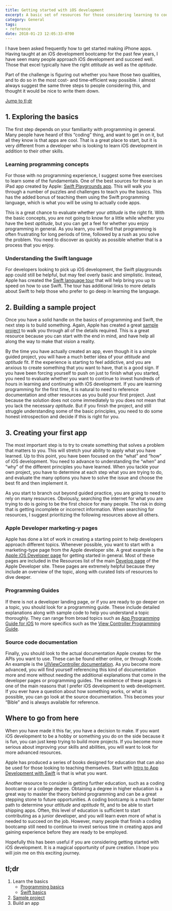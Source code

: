 ```yaml
---
title: Getting started with iOS development
excerpt: A basic set of resources for those considering learning to code iOS apps
category: General
tags:
- reference
date: 2018-01-23 12:05:33-0700
---
```


I have been asked frequently how to get started making iPhone apps. Having taught at an iOS development bootcamp for the past few years, I have seen many people approach iOS development and succeed well. Those that excel typically have the right *attitude* as well as the *aptitude*.

Part of the challenge is figuring out whether you have those two qualities, and to do so in the most cost- and time-efficient way possible. I almost always suggest the same three steps to people considering this, and thought it would be nice to write them down.

[Jump to tl;dr](#tldr)

## 1. Exploring the basics
The first step depends on your familiarity with programming in general. Many people have heard of this “coding” thing, and want to get in on it, but all they know is that apps are cool. That is a great place to start, but it is very different from a developer who is looking to learn iOS development in addition to their other skills.

### Learning programming concepts
For those with no programming experience, I suggest some free exercises to learn some of the fundamentals. One of the best sources for those is an iPad app created by Apple: [Swift Playgrounds app](https://itunes.apple.com/us/app/swift-playgrounds/id908519492?mt=8&at=1010lqCX). This will walk you through a number of puzzles and challenges to teach you the basics. This has the added bonus of teaching them using the Swift programming language, which is what you will be using to actually code apps.

This is a great chance to evaluate whether your *attitude* is the right fit. With the basic concepts, you are not going to know for a little while whether you have the best *aptitude*, but you can get a feel for whether you enjoy programming in general. As you learn, you will find that programming is often frustrating for long periods of time, followed by a rush as you solve the problem. You need to discover as quickly as possible whether that is a process that you enjoy.

### Understanding the Swift language
For developers looking to pick up iOS development, the Swift playgrounds app could still be helpful, but may feel overly basic and simplistic. Instead, Apple has created the [Swift language tour](https://developer.apple.com/library/content/documentation/Swift/Conceptual/Swift_Programming_Language/GuidedTour.html) that will help bring you up to speed on how to use Swift. The tour has additional links to more details about Swift to help those who prefer to go deep in learning the language.

## 2. Building a sample project
Once you have a solid handle on the basics of programming and Swift, the next step is to build something. Again, Apple has created a great [sample project](https://developer.apple.com/library/content/referencelibrary/GettingStarted/DevelopiOSAppsSwift/index.html) to walk you through all of the details required. This is a great resource because you can start with the end in mind, and have help all along the way to make that vision a reality.

By the time you have actually created an app, even though it is a simple guided project, you will have a much better idea of your *attitude* and *aptitude* fit. If the experience is starting to feel addictive, and you are anxious to create something that you want to have, that is a good sign. If you have been forcing yourself to push on just to finish what you started, you need to evaluate whether you want to continue to invest hundreds of hours in learning and continuing with iOS development. If you are learning programming for the first time, it is natural to need to reference documentation and other resources as you build your first project. Just because the solution does not come immediately to you does not mean that you lack the necessary *aptitude*. But if you finish the project, and still struggle understanding some of the basic principles, you need to do some honest introspection and decide if this is right for you.

## 3. Creating your first app
The most important step is to try to create something that solves a problem that matters to you. This will stretch your ability to apply what you have learned. Up to this point, you have been focused on the “what” and “how” of iOS development. You need to advance to understanding the “when” and “why” of the different principles you have learned. When you tackle your own project, you have to determine at each step what you are trying to do, and evaluate the many options you have to solve the issue and choose the best fit and then implement it.

As you start to branch out beyond guided practice, you are going to need to rely on many resources. Obviously, searching the internet for what you are trying to do is going to be the first choice for many people. The risk in doing that is getting incomplete or incorrect information. When searching for resources, I suggest prioritizing the following resources above all others.

### Apple Developer marketing-y pages
Apple has done a lot of work in creating a starting point to help developers approach different topics. Whenever possible, you want to start with a marketing-type page from the Apple developer site. A great example is the [Apple iOS Developer page](https://developer.apple.com/ios/) for getting started in general. Most of these pages are included in the Resources list of the main [Develop page](https://developer.apple.com/develop/) of the Apple Developer site. These pages are extremely helpful because they include an overview of the topic, along with curated lists of resources to dive deeper.

### Programming Guides
If there is not a developer landing page, or if you are ready to go deeper on a topic, you should look for a programming guide. These include detailed explanations along with sample code to help you understand a topic thoroughly. They can range from broad topics such as [App Programming Guide for iOS](https://developer.apple.com/library/content/documentation/iPhone/Conceptual/iPhoneOSProgrammingGuide/Introduction/Introduction.html) to more specifics such as the [View Controller Programming Guide](https://developer.apple.com/library/content/featuredarticles/ViewControllerPGforiPhoneOS/).

### Source code documentation
Finally, you should look to the actual documentation Apple creates for the APIs you want to use. These can be found either online, or through Xcode. An example is the [UIViewController documentation](https://developer.apple.com/documentation/uikit/uiviewcontroller). As you become more advanced, you will find yourself referencing this kind of documentation more and more without needing the additional explanations that come in the developer pages or programming guides. The existence of these pages is one of the main reasons that I prefer iOS development to web development. If you ever have a question about how something works, or what is possible, you can go look at the source documentation. This becomes your “Bible” and is always available for reference.


## Where to go from here
When you have made it this far, you have a decision to make. If you want iOS development to be a hobby or something you do on the side because it is fun, you can just keep trying to build more projects. If you become more serious about improving your skills and abilities, you will want to look for more advanced resources.

Apple has produced a series of books designed for education that can also be used for those looking to teaching themselves. Start with [Intro to App Development with Swift](https://geo.itunes.apple.com/us/book/intro-to-app-development-with-swift/id1118575552?mt=11&at=1010lqCX) is that is what you want.

Another resource to consider is getting further education, such as a coding bootcamp or a college degree. Obtaining a degree in higher education is a great way to master the theory behind programming and can be a great stepping stone to future opportunities. A coding bootcamp is a much faster path to determine your *attitude* and *aptitude* fit, and to be able to start shipping apps. Often, this level of education is sufficient to start contributing as a junior developer, and you will learn even more of what is needed to succeed on the job. However, many people that finish a coding bootcamp still need to continue to invest serious time in creating apps and gaining experience before they are ready to be employed.

Hopefully this has been useful if you are considering getting started with iOS development. It is a magical opportunity of pure creation. I hope you will join me on this exciting journey.


## tl;dr
1. Learn the basics
	- [Programming basics](https://itunes.apple.com/us/app/swift-playgrounds/id908519492?mt=8&at=1010lqCX)
	- [Swift basics](https://developer.apple.com/library/content/documentation/Swift/Conceptual/Swift_Programming_Language/GuidedTour.html)
2. [Sample project](https://developer.apple.com/library/content/referencelibrary/GettingStarted/DevelopiOSAppsSwift/index.html)
3. Build an app
